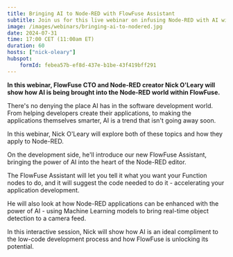 ```yaml
---
title: Bringing AI to Node-RED with FlowFuse Assistant
subtitle: Join us for this live webinar on infusing Node-RED with AI within FlowFuse.
image: /images/webinars/bringing-ai-to-nodered.jpg
date: 2024-07-31
time: 17:00 CET (11:00am ET) 
duration: 60
hosts: ["nick-oleary"]
hubspot:
    formId: febea57b-ef8d-437e-b1be-43f419bff291
---
```


**In this webinar, FlowFuse CTO and Node-RED creator Nick O'Leary will show how AI is being brought into the Node-RED world within FlowFuse.**

<!--more-->

There's no denying the place AI has in the software development world. From helping developers create their applications, to making the applications themselves smarter, AI is a trend that isn't going away soon.

In this webinar, Nick O'Leary will explore both of these topics and how they apply to Node-RED.

On the development side, he'll introduce our new FlowFuse Assistant, bringing the power of AI into the heart of the Node-RED editor.

The FlowFuse Assistant will let you tell it what you want your Function nodes to do, and it will suggest the code needed to do it - accelerating your application development.

He will also look at how Node-RED applications can be enhanced with the power of AI - using Machine Learning models to bring real-time object detection to a camera feed.

In this interactive session, Nick will show how AI is an ideal compliment to the low-code development process and how FlowFuse is unlocking its potential.
